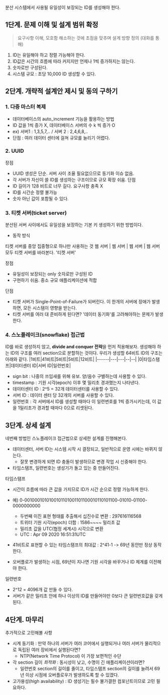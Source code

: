 분산 시스템에서 사용될 유일성이 보장되는 ID를 생성해야 한다.

## 1단계. 문제 이해 및 설계 범위 확정
> 요구사항 이해, 모호함 해소하는 것에 초점을 맞추며 설계 방향 정의 (대화를 통해)
1. ID는 유일해야 하고 정렬 가능해야 한다.
2. ID값은 시간의 흐름에 따라 커지지만 언제나 1씩 증가하지는 않는다.
3. 숫자로만 구성된다.
4. 시스템 규모 : 초당 10,000 ID 생성할 수 있다.

## 2단계. 개략적 설계안 제시 및 동의 구하기 
### 1. 다중 마스터 복제
- 데이터베이스의 auto_increment 기능을 활용하는 방법
- ID 값을 1씩 증가 X, 데이터베이스 서버의 수 k 씩 증가 O
- ex) 서버1 : 1,3,5,7,.. / 서버 2 : 2,4,6,8,..
- 단점 : 여러 데이터 센터에 걸쳐 규모를 늘리기 어렵다.


### 2. UUID
장점
- UUID 생성은 단순. 서버 사이 조율 필요없으므로 동기화 이슈 없음.
- 각 서버가 자신이 쓸 ID를 생성하는 구조이므로 규모 확장 쉬움.
단점
- ID 길이가 128 비트로 너무 길다. 요구사항 충족 X
- ID를 시간순 정렬 불가능
- 숫자 아닌 값이 포함될 수 있다.

### 3. 티켓 서버(ticket server)
분산된 서버 사이에서도 유일성을 보장하는 기본 키 생성하기 위한 방법이다.
- 동작 방식

티켓 서버를 중앙 집중형으로 하나만 사용하는 것
웹 서버  |  웹 서버  |  웹 서버  |  웹 서버
       모두 티켓 서버를 바라본다.
			       '티켓 서버'

장점 
- 유일성이 보장되는 only 숫자로만 구성된 ID
- 구현하기 쉬움. 중소 규모 애플리케이션에 적합

단점
- 티켓 서버가 Single-Point-of-Failure가 되버린다. 이 한개의 서버에 장애가 발생하면, 모든 시스템이 영향을 받는다.
- 티켓 서버를 여러 대 준비하게 된다면? '데이터 동기화'를 고려해야하는 문제가 발생한다.

### 4. 스노플레이크(snowflake) 접근법
ID를 바로 생성하지 않고, **divide and conquer 전략**을 먼저 적용해보자.
생성해야 하는 ID의 구조를 여러 section으로 분할하는 것이다.
우리가 생성할 64비트 ID의 구조는 아래와 같다.
|1비트|41비트|5비트|5비트|12비트|
|------|---|---|--|--|
|0|타임스탬프|데이터센터 ID|서버 ID|일련번호|

- sign bit : 나중의 쓰임새를 위해 유보. 양/음수 구별하는데 사용할 수 있다.
- timestamp : 기원 시각(epoch) 이후 몇 밀리초 경과했는지 나타낸다.
- 데이터센터 ID : 2^5 = 32개 데이터센터를 사용할 수 있다.
- 서버 ID : 데이터 센터 당 32개의 서버를 사용할 수 있다.
- 일련번호 : 각 서버에서 ID를 생성할 때마다 이 일련번호를 1씩 증가시키는데, 이 값을 1밀리초가 경과할 때마다 0으로 리셋된다.

## 3단계. 상세 설계
네번째 방법인 스노플레이크 접근법으로 상세한 설계를 진행해본다.
- 데이터센터, 서버 ID는 시스템 시작 시 결정되고, 일반적으로 운영 시에는 바뀌지 않는다.
	- 잘못 변경하게 되면 ID 충돌이 발생하므로 변경 작업 시 신중해야 한다.
- 타임스탬프, 일련번호는 생성기가 돌고 있는 중 만들어진다.

타임스탬프
- 시간이 흐름에 따라 큰 값을 가지므로 ID가 시간 순으로 정렬 가능하게 한다.
- 예) 0-0010001010100101101001101100010110101100-01010-01100-0000000000
	- 두번째 이진 표현 형태를 추출해서 십진수로 변환 : 297616116568
	- 트위터 기원 시각(epoch) 더함 : 1586~~~~ 밀리초 값
	- 밀리초 값을 UTC(협정 세계시) 시각으로 변환
	- UTC : Apr 09 2020 16:51:31UTC

- 41비트로 표현할 수 있는 타임스탬프의 최대값 : 2^41-1 -> 69년 동안만 정상 동작한다.
- 오버플로가 발생하는 시점, 69년이 지나면 기원 시각을 바꾸거나 ID 체계를 이전해야 한다.

일련번호
- 2^12 = 4096개 값 만들 수 있다.
- 서버가 같은 밀리초 안에 하나 이상의 ID를 만들어야만 0보다 큰 일련번호값을 갖게 된다.

## 4단계. 마무리
추가적으로 고민해볼 사항
- 시계 동기화 : 만약 하나의 서버가 여러 코어에서 실행되거나 여러 서버가 물리적으로 독립된 여러 장비에서 실행된다면?
	- NTP(Network Time Protocol) 이 가장 보편적인 수단
- 각 section 길이 *최적화* : 동시성이 낮고, 수명이 긴 애플리케이션이라면?
	- 일련번호 section의 길이를 줄이고, 타임스탬프 section의 길이를 늘려서 69년 이상 시점에 오버플로우가 발생하도록 할 수 있겠다.
- 고가용성(high availability) : ID 생성기는 필수 불가결한 컴포넌트이므로 고민 필요하다.
